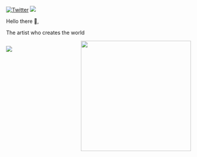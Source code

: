 [![Twitter](https://img.shields.io/badge/-Twitter-222222?style=flat-square&logo=twitter&logoColor=white&link=https://twitter.com//)](https://twitter.com/azim_konrad)
![](https://komarev.com/ghpvc/?username=your-github-azim254&style=flat-square&color=orange)


Hello there 👋,

The artist who creates the world

 

  <img />
  <a href="https://waylonwalker.com/latest"><img width="300" align='right' src="https://image.freepik.com/free-vector/work-time-concept-illustration_114360-1074.jpg"></a>
</p>

 



 
 



<a href="https://github.com/anuraghazra/github-readme-stats">
  <img align="center" src="https://github-readme-stats.vercel.app/api?username=azim254&show_icons=true&count_private=true" />

</a>


